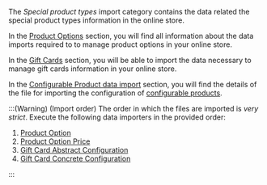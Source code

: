 The *Special product types* import category contains the data related the special product types information in the online store.

In the [Product Options](https://documentation.spryker.com/v5/docs/product-options) section, you will find all information about the data imports required to to manage product options in your online store.

In the [Gift Cards](https://documentation.spryker.com/v5/docs/gift-cards-import) section, you will be able to import the data necessary to manage gift cards information in your online store.

In the [Configurable Product data import](https://documentation.spryker.com/upcoming-release/docs/configurable-product-data-import) section, you will find the details of the file for importing the configuration of [configurable products](https://documentation.spryker.com/upcoming-release/docs/configurable-product).

:::(Warning) (Import order)
The order in which the files are imported is *very strict*. Execute the following data importers in the provided order:

1. [Product Option](https://documentation.spryker.com/v5/docs/file-details-product-optioncsv)
2. [Product Option Price](https://documentation.spryker.com/v5/docs/file-details-product-option-pricecsv)
3. [Gift Card Abstract Configuration](https://documentation.spryker.com/v5/docs/file-details-gift-card-abstract-configurationcsv)
4. [Gift Card Concrete Configuration](https://documentation.spryker.com/v5/docs/file-details-gift-card-concrete-configurationcsv)

:::